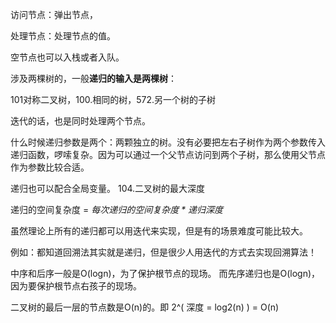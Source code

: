 访问节点：弹出节点，

处理节点：处理节点的值。


空节点也可以入栈或者入队。

涉及两棵树的，一般**递归的输入是两棵树**：

101对称二叉树，100.相同的树，572.另一个树的子树

迭代的话，也是同时处理两个节点。

什么时候递归参数是两个：两颗独立的树。没有必要把左右子树作为两个参数传入递归函数，啰嗦复杂。因为可以通过一个父节点访问到两个子树，那么使用父节点作为参数比较合适。

递归也可以配合全局变量。
104.二叉树的最大深度


递归的空间复杂度 = *每次递归的空间复杂度 * 递归深度*

虽然理论上所有的递归都可以用迭代来实现，但是有的场景难度可能比较大。

例如：都知道回溯法其实就是递归，但是很少人用迭代的方式去实现回溯算法！

中序和后序一般是O(logn)，为了保护根节点的现场。
而先序递归也是O(logn)，因为要保护根节点右孩子的现场。

二叉树的最后一层的节点数是O(n)的。即 2^( 深度 =  log2(n) ) = O(n)









